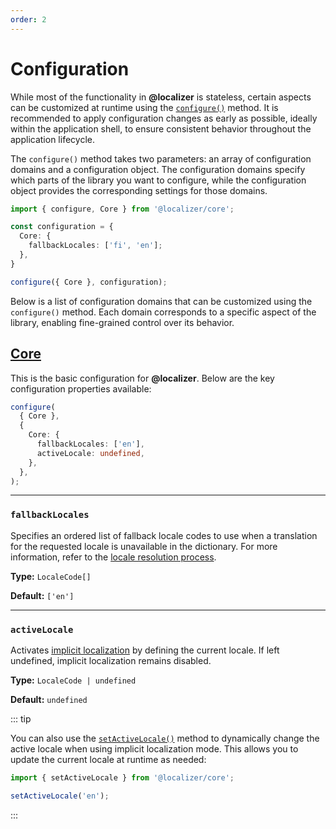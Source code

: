```yaml
---
order: 2
---
```


# Configuration <Badge type="info" text="@localizer/core" />

While most of the functionality in **@localizer** is stateless, certain aspects can be customized at runtime using the [`configure()`](../api/_localizer/core/configure/index.md) method. It is recommended to apply configuration changes as early as possible, ideally within the application shell, to ensure consistent behavior throughout the application lifecycle.

The `configure()` method takes two parameters: an array of configuration domains and a configuration object. The configuration domains specify which parts of the library you want to configure, while the configuration object provides the corresponding settings for those domains.

```typescript
import { configure, Core } from '@localizer/core';

const configuration = {
  Core: {
    fallbackLocales: ['fi', 'en'];
  },
}

configure({ Core }, configuration);
```

Below is a list of configuration domains that can be customized using the `configure()` method.
Each domain corresponds to a specific aspect of the library, enabling fine-grained control over its behavior.

## [Core](../api/_localizer/core/CoreOptions/index.md) <Badge type="info" text="@localizer/core" />

This is the basic configuration for **@localizer**. Below are the key configuration properties available:

```typescript
configure(
  { Core },
  {
    Core: {
      fallbackLocales: ['en'],
      activeLocale: undefined,
    },
  },
);
```

---

### `fallbackLocales`

Specifies an ordered list of fallback locale codes to use when a translation for the requested locale is unavailable in the dictionary. For more information, refer to the [locale resolution process](./localizer.md#locale-resolution).

**Type:** `LocaleCode[]`

**Default:** `['en']`

---

### `activeLocale` <Badge type="warning" text="experimental" />

Activates [implicit localization](./localizer.md#implicit-localization) by defining the current locale. If left undefined, implicit localization remains disabled.

**Type:** `LocaleCode | undefined`

**Default:** `undefined`

::: tip

You can also use the [`setActiveLocale()`](../api/_localizer/core/setActiveLocale/index.md) method to dynamically change the active locale when using implicit localization mode. This allows you to update the current locale at runtime as needed:

```typescript
import { setActiveLocale } from '@localizer/core';

setActiveLocale('en');
```

:::
